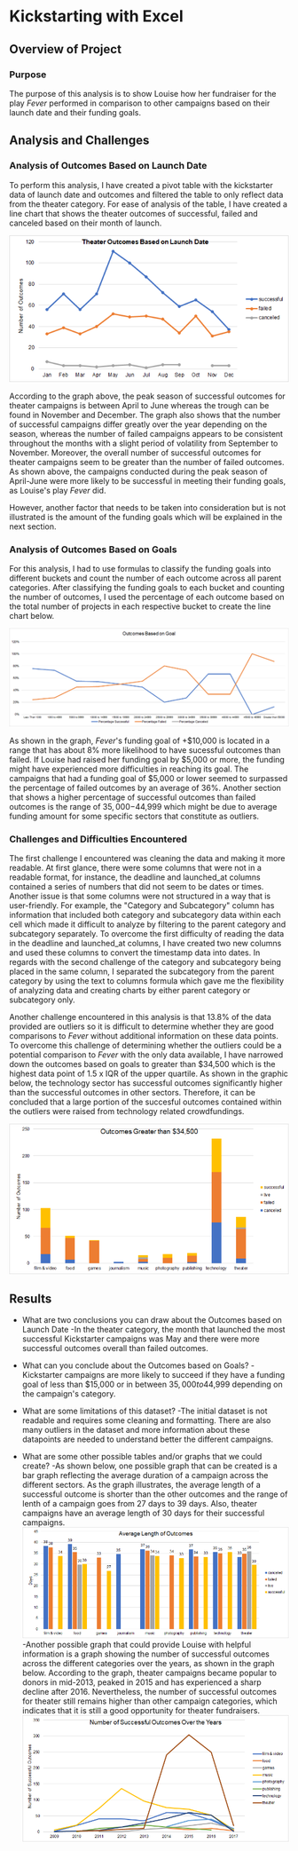 # Kickstarting with Excel

## Overview of Project

### Purpose
The purpose of this analysis is to show Louise how her fundraiser for the play *Fever* performed in comparison to other campaigns based on their launch date and their funding goals.
## Analysis and Challenges


### Analysis of Outcomes Based on Launch Date

To perform this analysis, I have created a pivot table with the kickstarter data of launch date and outcomes and filtered the table to only reflect data from the theater category. For ease of analysis of the table, I have created a line chart that shows the theater outcomes of successful, failed and canceled based on their month of launch.

![Theater_Outcomes_vs_Launch](Theater_Outcomes_vs_Launch.png)

According to the graph above, the peak season of successful outcomes for theater campaigns is between April to June whereas the trough can be found in November and December. The graph also shows that the number of successful campaigns differ greatly over the year depending on the season, whereas the number of failed campaigns appears to be consistent throughout the months with a slight period of volatility from September to November. Moreover, the overall number of successful outcomes for theater campaigns seem to be greater than the number of failed outcomes. As shown above, the campaigns conducted during the peak season of April-June were more likely to be successful in meeting their funding goals, as Louise's play *Fever* did.

However, another factor that needs to be taken into consideration but is not illustrated is the amount of the funding goals which will be explained in the next section.

### Analysis of Outcomes Based on Goals
For this analysis, I had to use formulas to classify the funding goals into different buckets and count the number of each outcome across all parent categories. After classifying the funding goals to each bucket and counting the number of outcomes, I used the percentage of each outcome based on the total number of projects in each respective bucket to create the line chart below.

![Outcomes_vs_Goals_Fever](Outcomes_vs_Goals.png)

As shown in the graph, *Fever*'s funding goal of +$10,000 is located in a range that has about 8% more likelihood to have sucessful outcomes than failed. If Louise had raised her funding goal by $5,000 or more, the funding might have experienced more difficulties in reaching its goal. The campaigns that had a funding goal of $5,000 or lower seemed to surpassed the percentage of failed outcomes by an average of 36%. Another section that shows a higher percentage of successful outcomes than failed outcomes is the range of $35,000-$44,999 which might be due to average funding amount for some specific sectors that constitute as outliers.  

### Challenges and Difficulties Encountered
The first challenge I encountered was cleaning the data and making it more readable. At first glance, there were some columns that were not in a readable format, for instance, the deadline and launched_at columns contained a series of numbers that did not seem to be dates or times. Another issue is that some columns were not structured in a way that is user-friendly. For example, the "Category and Subcategory" column has information that included both category and subcategory data within each cell which made it difficult to analyze by filtering to the parent category and subcategory separately. To overcome the first difficulty of reading the data in the deadline and launched_at columns, I have created two new columns and used these columns to convert the timestamp data into dates. In regards with the second challenge of the category and subcategory being placed in the same column, I separated the subcategory from the parent category by using the text to columns formula which gave me the flexibility of analyzing data and creating charts by either parent category or subcategory only.  

Another challenge encountered in this analysis is that 13.8% of the data provided are outliers so it is difficult to determine whether they are good comparisons to *Fever* without additional information on these data points. To overcome this challenge of determining whether the outliers could be a potential comparison to *Fever* with the only data available, I have narrowed down the outcomes based on goals to greater than $34,500 which is the highest data point of 1.5 x IQR of the upper quartile. As shown in the graphic below, the technology sector has successful outcomes significantly higher than the successful outcomes in other sectors. Therefore, it can be concluded that a large portion of the succesful outcomes contained within the outliers were raised from technology related crowdfundings.    

![Outcomes_Greater_Than_34500](Outcomes_Greater_Than_34500.png)

## Results

- What are two conclusions you can draw about the Outcomes based on Launch Date -In the theater category, the month that launched the most successful Kickstarter campaigns was May and there were more successful outcomes overall than failed outcomes.  
- What can you conclude about the Outcomes based on Goals?
-Kickstarter campaigns are more likely to succeed if they have a funding goal of less than $15,000 or in between $35,000 to$44,999 depending on the campaign's category.
- What are some limitations of this dataset?
-The initial dataset is not readable and requires some cleaning and formatting. There are also many outliers in the dataset and more information about these datapoints are needed to understand better the different campaigns. 

- What are some other possible tables and/or graphs that we could create?
-As shown below, one possible graph that can be created is a bar graph reflecting the average duration of a campaign across the different sectors. As the graph illustrates, the average length of a successful outcome is shorter than the other outcomes and the range of lenth of a campaign goes from 27 days to 39 days. Also, theater campaigns have an average length of 30 days for their successful campaigns. 
![Average_Legth_of_Outcomes](Average_Length_of_Outcomes.png)
-Another possible graph that could provide Louise with helpful information is a graph showing the number of successful outcomes across the different categories over the years, as shown in the graph below. According to the graph, theater campaigns became popular to donors in mid-2013, peaked in 2015 and has experienced a sharp decline after 2016. Nevertheless, the number of successful outcomes for theater still remains higher than other campaign categories, which indicates that it is still a good opportunity for theater fundraisers.    
![Successful_Outcomes_Over_the_Years](Successful_Outcomes_Over_the_Years.png) 
